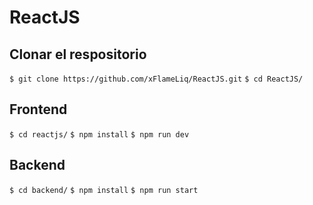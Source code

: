 # ReactJS

## Clonar el respositorio  
`$ git clone https://github.com/xFlameLiq/ReactJS.git`
`$ cd ReactJS/`

## Frontend
`$ cd reactjs/`
`$ npm install`
`$ npm run dev`

## Backend
`$ cd backend/`
`$ npm install`
`$ npm run start`
